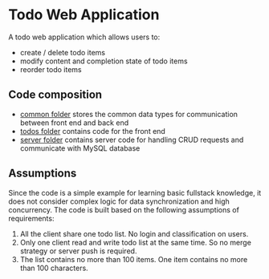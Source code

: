 # Todo Web Application

A todo web application which allows users to:
- create / delete todo items
- modify content and completion state of todo items
- reorder todo items

## Code composition
- [common folder](./services/common) stores the common data types for communication between front end and back end
- [todos folder](./services/todos) contains code for the front end
- [server folder](./services/server) contains server code for handling CRUD requests and communicate with MySQL database

## Assumptions
Since the code is a simple example for learning basic fullstack knowledge, it does not consider complex logic for data synchronization and high concurrency. The code is built based on the following assumptions of requirements:
1. All the client share one todo list. No login and classification on users.
2. Only one client read and write todo list at the same time. So no merge strategy or server push is required.
3. The list contains no more than 100 items. One item contains no more than 100 characters.
